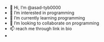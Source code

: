 - 👋 Hi, I’m @asad-tyb0000
- 👀 I’m interested in programming
- 🌱 I’m currently learning programming
- 💞️ I’m looking to collaborate on programming
- 📫 reach me through link in bio
- 

<!---
asad-tyb0000/asad-tyb0000 is a ✨ special ✨ repository because its `README.md` (this file) appears on your GitHub profile.
You can click the Preview link to take a look at your changes.
--->
